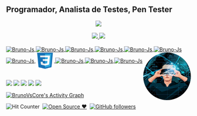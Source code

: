 ## Programador, Analista de Testes, Pen Tester
<p align="center">
  <img src="https://readme-typing-svg.herokuapp.com/?lines=Welcome+to+my+GitHub+profile!&center=true&width=380&height=45">
</p>


<div align="center">
  <a href="https://github.com/BrunoVsCore"> 
  <img height="180em" src="https://github-readme-stats.vercel.app/api?username=BrunoVsCore&show_icons=true&theme=github_dark"&include_all_commits=true&count_private=true"/>
  <img height="180em" src="https://github-readme-stats.vercel.app/api/top-langs/?username=BrunoVsCore&layout=compact&langs_count=7&theme=github_dark"/>
</div>



<div style="display: inline_block"><br> 
  <img align="center" alt="Bruno-Js" height="45" width="50" src="https://cdn.jsdelivr.net/gh/devicons/devicon/icons/python/python-original-wordmark.svg" />
  <img align="center" alt="Bruno-Js" height="45" width="50" src="https://cdn.jsdelivr.net/gh/devicons/devicon/icons/qt/qt-original.svg" />
  <img align="center" alt="Bruno-Js" height="45" width="50" src="https://cdn.jsdelivr.net/gh/devicons/devicon/icons/mysql/mysql-original-wordmark.svg" />
  <img align="center" alt="Bruno-Js" height="45" width="50" src="https://cdn.jsdelivr.net/gh/devicons/devicon/icons/flask/flask-original-wordmark.svg" />
  <img align="center" alt="Bruno-Js" height="45" width="50" src="https://cdn.jsdelivr.net/gh/devicons/devicon/icons/selenium/selenium-original.svg" />
  <img align="center" alt="Bruno-Js" height="45" width="50" src="https://cdn.jsdelivr.net/gh/devicons/devicon/icons/amazonwebservices/amazonwebservices-original-wordmark.svg" />
  <img align="center" alt="Bruno-Js" height="45" width="50" src="https://cdn.jsdelivr.net/gh/devicons/devicon/icons/html5/html5-original.svg" />
  <img align="center" alt="Bruno-CSS" height="45" width="50" src="https://raw.githubusercontent.com/devicons/devicon/master/icons/css3/css3-original.svg">
  <img align="center" alt="Bruno-Js" height="45" width="50" src="https://cdn.jsdelivr.net/gh/devicons/devicon/icons/javascript/javascript-original.svg" />
  <img align="center" alt="Bruno-Js" height="45" width="50" src="https://cdn.jsdelivr.net/gh/devicons/devicon/icons/linux/linux-original.svg" />
  <img align="center" alt="Bruno-Js" height="45" width="50" src="https://cdn.jsdelivr.net/gh/devicons/devicon/icons/git/git-original.svg" /> 
  <img align="right"  alt="META" height="130" width="130" style="border-radius:100px;" src="META.png" />                                                               </div> 
  
  
  ## 
         
         
<div>
   <a href="https://chat.whatsapp.com/EaVZOM4VwFS8zQ6HODm7vL" target="_blank"><img src= "https://img.shields.io/badge/WhatsApp-25D366?style=for-the-badge&logo=whatsapp&logoColor=white" target="_blank"></a>
   <a href="https://www.youtube.com/channel/UCQDCtBf6QS9yQPLhTH3U26g" target="_blank"><img src="https://img.shields.io/badge/YouTube-FF0000?style=for-the-badge&logo=youtube&logoColor=white" target="_blank"></a>
   <a href="https://discord.gg/udxd37qB" target="_blank"><img src="https://img.shields.io/badge/Discord-7289DA?style=for-the-badge&logo=discord&logoColor=white" target="_blank"></a> 
  <a href = "mailto:brunoirvaynisp@hotmail.com"><img src="https://img.shields.io/badge/-Gmail-%23333?style=for-the-badge&logo=gmail&logoColor=white" target="_blank"></a>
  <a href="https://www.linkedin.com/in/bruno-irvayni-a2590a197" target="_blank"><img src="https://img.shields.io/badge/-LinkedIn-%230077B5?style=for-the-badge&logo=linkedin&logoColor=white" target="_blank"></a>
</div>


<a href="https://github.com/ashutosh00710/github-readme-activity-graph"><img alt="BrunoVsCore's Activity Graph" src="https://activity-graph.herokuapp.com/graph?username=BrunoVsCore&bg_color=0D1117&color=5BCDEC&line=5BCDEC&point=FFFFFF&hide_border=true" /></a>

![Hit Counter](https://visitor-badge.laobi.icu/badge?page_id=reed-BrunoVscore.BrunoVsCore)&nbsp;
[![Open Source ❤️](https://badgen.net/badge/Open%20Source%20/%E2%9D%A4/blue?icon=github)](https://github.com/BrunoVsCore/BrunoVsCore/)&nbsp;
[![GitHub followers](https://img.shields.io/github/followers/BrunoVsCore.svg?style=social&label=Follow&maxAge=2592000)](https://github.com/BrunoVsCore?tab=followers)&nbsp;



